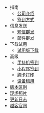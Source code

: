 - 指南
	- [公司介绍](mddocs/公司介绍.md)
	- [签到方式](mddocs/签到方式.md)
- 信息发送
	- [短信群发](mddocs/短信群发.md)
	- [邮件群发](mddocs/邮件群发.md)
- 下载试用
	- [试用版下载](mddocs/试用版下载.md)	
- 高级
  - [手持机签到](mddocs/手持机签到.md)
  - [小程序签到](mddocs/小程序签到.md)	
  - [胸卡打印](mddocs/胸卡打印.md)
  - [设备租用](mddocs/设备租用.md)
- [版本区别](mddocs/版本区别.md)	
- [现场照片](mddocs/现场照片.md)	
- [更新日志](mddocs/更新日志.md)
- <a style="display:inline;border-right-style:none;" href="http://www.yuekesoft.com/" target="_blank">越客官网</a>
